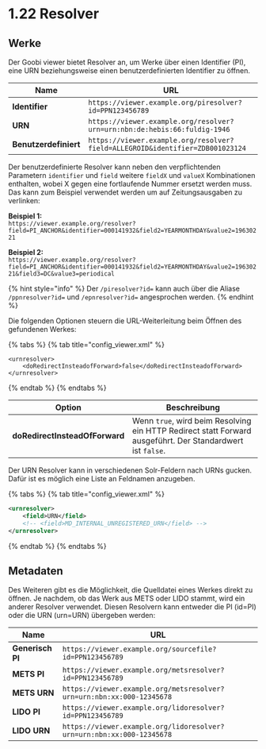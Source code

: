 # 1.22 Resolver

## Werke

Der Goobi viewer bietet Resolver an, um Werke über einen Identifier (PI), eine URN beziehungsweise einen benutzerdefinierten Identifier zu öffnen.&#x20;

| Name                  | URL                                                                           |
| --------------------- | ----------------------------------------------------------------------------- |
| **Identifier**        | `https://viewer.example.org/piresolver?id=PPN123456789`                       |
| **URN**               | `https://viewer.example.org/resolver?urn=urn:nbn:de:hebis:66:fuldig-1946`     |
| **Benutzerdefiniert** | `https://viewer.example.org/resolver?field=ALLEGROID&identifier=ZDB001023124` |

Der benutzerdefinierte Resolver kann neben den verpflichtenden Parametern `identifier` und `field` weitere `fieldX` und `valueX` Kombinationen enthalten, wobei X gegen eine fortlaufende Nummer ersetzt werden muss. Das kann zum Beispiel verwendet werden um auf Zeitungsausgaben zu verlinken:

**Beispiel 1:**\
`https://viewer.example.org/resolver?field=PI_ANCHOR&identifier=000141932&field2=YEARMONTHDAY&value2=19630221`

**Beispiel 2:**\
`https://viewer.example.org/resolver?field=PI_ANCHOR&identifier=000141932&field2=YEARMONTHDAY&value2=19630221&field3=DC&value3=periodical`

{% hint style="info" %}
Der `/piresolver?id=` kann auch über die Aliase `/ppnresolver?id=` und `/epnresolver?id=` angesprochen werden.
{% endhint %}

Die folgenden Optionen steuern die URL-Weiterleitung beim Öffnen des gefundenen Werkes:

{% tabs %}
{% tab title="config_viewer.xml" %}
```markup
<urnresolver>
    <doRedirectInsteadofForward>false</doRedirectInsteadofForward>
</urnresolver>
```
{% endtab %}
{% endtabs %}

| **Option**                     | Beschreibung                                                                                               |
| ------------------------------ | ---------------------------------------------------------------------------------------------------------- |
| **doRedirectInsteadOfForward** | Wenn `true`, wird beim Resolving ein HTTP Redirect statt Forward ausgeführt. Der Standardwert ist `false`. |

Der URN Resolver kann in verschiedenen Solr-Feldern nach URNs gucken. Dafür ist es möglich eine Liste an Feldnamen anzugeben.

{% tabs %}
{% tab title="config_viewer.xml" %}
```xml
<urnresolver>
    <field>URN</field>
    <!-- <field>MD_INTERNAL_UNREGISTERED_URN</field> -->
</urnresolver>
```
{% endtab %}
{% endtabs %}

## Metadaten

Des Weiteren gibt es die Möglichkeit, die Quelldatei eines Werkes direkt zu öffnen. Je nachdem, ob das Werk aus METS oder LIDO stammt, wird ein anderer Resolver verwendet. Diesen Resolvern kann entweder die PI (id=PI) oder die URN (urn=URN) übergeben werden:

| Name             | URL                                                                   |
| ---------------- | --------------------------------------------------------------------- |
| **Generisch PI** | `https://viewer.example.org/sourcefile?id=PPN123456789`               |
| **METS PI**      | `https://viewer.example.org/metsresolver?id=PPN123456789`             |
| **METS URN**     | `https://viewer.example.org/metsresolver?urn=urn:nbn:xx:000-12345678` |
| **LIDO PI**      | `https://viewer.example.org/lidoresolver?id=PPN123456789`             |
| **LIDO URN**     | `https://viewer.example.org/lidoresolver?urn=urn:nbn:xx:000-12345678` |
